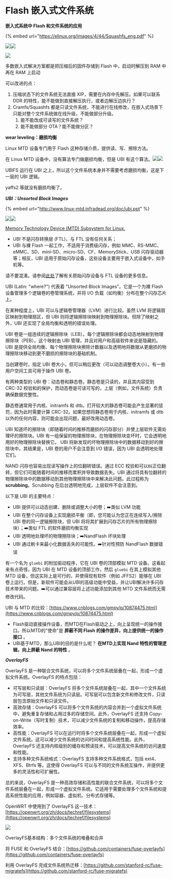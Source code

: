 # Flash 嵌入式文件系统

**嵌入式系统中 Flash 和文件系统的应用**

{% embed url="https://elinux.org/images/4/44/Squashfs_eng.pdf" %}

![](<Flash 嵌入式文件系统.assets/image (4).png>)![](<Flash 嵌入式文件系统.assets/image (12).png>)

![](<Flash 嵌入式文件系统.assets/image (10).png>)

多数嵌入式解决方案都是把压缩后的固件存储到 Flash 中，启动时解压到 RAM 中再在 RAM 上启动

可以改进的点：

1. 压缩状态下的文件系统无法直接 XIP，需要在内存中先解压。如果可以联系 DDR 的特性，能不能做到直接解压执行，或者边解压边执行？
2. Cramfs/Squashfs 都是只读文件系统，不能进行在线修改，在嵌入式场景下只能对整个文件系统做在线升级，不能做部分升级。
   1. 能不能改成可读写的文件系统？
   2. 能不能做部分 OTA？能不能做分区？

**wear leveling：磨损均衡**

Linux MTD 设备专门用于 Flash 这种存储介质，提供读、写、擦除方法。

在 Linux MTD 设备中，没有算法专门做磨损均衡，但是 UBI 有这个算法。![](<Flash 嵌入式文件系统.assets/image (3).png>)![](<Flash 嵌入式文件系统.assets/image (1).png>)

UBIFS 运行在 UBI 之上，所以这个文件系统本身并不需要考虑磨损均衡，这是下一层的 UBI 逻辑。

yaffs2 等就没有磨损均衡了。

_**UBI：Unsorted Block Images**_

{% embed url="http://www.linux-mtd.infradead.org/doc/ubi.ppt" %}

![](<Flash 嵌入式文件系统.assets/image.png>)![](<Flash 嵌入式文件系统.assets/image (5).png>)

[Memory Technology Device (MTD) Subsystem for Linux.](http://www.linux-mtd.infradead.org/doc/ubi.html)

* UBI 不是闪存转换层 (FTL)，与 FTL 没有任何关系；
* UBI 与裸 Flash 一起工作，不适用于消费级闪存，例如 MMC、RS-MMC、eMMC、SD、mini-SD、micro-SD、CF、MemoryStick、USB 闪存驱动器等；相反，UBI 适用于原始闪存设备，这些设备主要用于嵌入式设备中，如手机等。

请不要混淆。请参阅[此处](http://www.linux-mtd.infradead.org/doc/ubifs.html#L\_raw\_vs\_ftl)了解有关原始闪存设备与 FTL 设备的更多信息。

UBI (Latin: "where?") 代表着 "Unsorted Block Images"。它是一个为裸 Flash 设备管理多个逻辑卷的卷管理系统，并将 I/O 负载（如均衡）分布在整个闪存芯片上。

在某种程度上，UBI 可以与逻辑卷管理器（LVM）进行比较。虽然 LVM 将逻辑扇区映射到物理扇区，但 UBI 则将逻辑擦除块映射到物理擦除块。但除了映射之外，UBI 还实现了全局均衡和透明的错误处理。

UBI 卷是一组连续的逻辑擦除块（LEB）。每个逻辑擦除块都会动态地映射到物理擦除块（PEB）。这个映射由 UBI 管理，并且对用户和高级软件来说是隐藏的。UBI 是提供全局均衡、每个物理擦除块擦除计数器以及透明地将数据从更磨损的物理擦除块移动到更不磨损的擦除块的基础机制。

当创建卷时，指定 UBI 卷大小，但可以稍后更改（可以动态调整卷大小）。有一些用户空间工具可用于操作 UBI 卷。

有两种类型的 UBI 卷：动态卷和静态卷。静态卷是只读的，并且其内容受到 CRC-32 校验和的保护，而动态卷是可读可写的，上层（例如，文件系统）负责确保数据完整性。

静态卷通常用于内核、initramfs 和 dtb。打开较大的静态卷可能会产生显著的惩罚，因为此时需要计算 CRC-32。如果您想将静态卷用于内核、initramfs 或 dtb 以外的任何内容，则可能会出现问题，最好改用动态卷。

UBI 知道坏的擦除块（即随着时间的推移而磨损的闪存部分）并使上层软件无需处理坏的擦除块。UBI 有一组保留的物理擦除块，在物理擦除块变坏时，它会透明地用好的物理擦除块替换它。 UBI 将新发现的坏物理擦除块中的数据移动到好的擦除块中。其结果是，UBI 卷的用户不会注意到 I/O 错误，因为 UBI 会透明地处理它们。

NAND 闪存也容易出现读写操作上的位翻转错误。通过 ECC 校验和可以纠正位翻转，但它们可能随着时间的推移而累积并导致数据丢失。UBI 通过将具有位翻转的物理擦除块中的数据移动到其他物理擦除块中来解决此问题。此过程称为**scrubbing**。Scrubbing 在后台透明地完成，上层软件不会注意到。

以下是 UBI 的主要特点：

* UBI 提供可以动态创建、删除或调整大小的卷；➡️类似 LVM 功能
* UBI 在整个闪存设备上实现磨损平衡（即，您可能认为您正在连续写入/擦除 UBI 卷的同一逻辑擦除块，但 UBI 将将其扩展到闪存芯片的所有物理擦除块）；➡️类似 FTL 的软件磨损均衡实现
* UBI 透明地处理坏的物理擦除块；➡️NandFlash 坏块处理
* UBI 通过刷卡来最小化数据丢失的可能性。➡️针对性预防 NandFlash 数据错误

有一个名为 `gluebi` 的附加驱动程序，它在 UBI 卷的顶部模拟 MTD 设备。这看起来有点奇怪，因为 UBI 在 MTD 设备的顶部工作，然后 `gluebi` 在其上模拟其他 MTD 设备，但这实际上是可行的，并使得现有软件（例如 JFFS2）能够在 UBI 卷上运行。但是，新软件可能会从UBI的高级功能中受益，并让UBI解决许多闪存技术带来的问题。➡️可以通过兼容层将上述功能添加到其他 MTD 文件系统而无需修改代码。

UBI 与 MTD 的比较：[https://www.cnblogs.com/gmpy/p/10874475.html](https://www.cnblogs.com/gmpy/p/10874475.html)

* Flash驱动直接操作设备，而MTD在Flash驱动之上，向上呈现统一的操作接口。所以MTD的"使命"是 **屏蔽不同 Flash 的操作差异，向上提供统一的操作接口** 。
* UBI基于MTD，那么UBI的目的是什么呢？ **在MTD上实现 Nand 特性的管理逻辑，向上屏蔽 Nand 的特性** 。

_**OverlayFS**_

OverlayFS 是一种联合文件系统，可以将多个文件系统层叠在一起，形成一个虚拟文件系统。OverlayFS 的特点包括：

* 可写层和只读层：OverlayFS 将多个文件系统层叠在一起，其中一个文件系统为可写层，其他文件系统为只读层。可写层可以包含新文件和修改文件，只读层包含原始文件和只读文件。
* 高效存储：OverlayFS 可以将多个文件系统的内容合并到一个虚拟文件系统中，避免重复存储和占用过多的存储空间。此外，OverlayFS 还支持 Copy-on-Write（写时复制）技术，可以减少文件系统的复制和移动操作，提高存储效率。
* 高性能：OverlayFS 可以在运行时将多个文件系统层叠在一起，形成一个虚拟文件系统。这可以减少文件系统的访问时间和提高系统性能。此外，OverlayFS 还支持内核级别的缓存和预读技术，可以提高文件系统的访问速度和性能。
* 支持多种文件系统格式：OverlayFS 支持多种文件系统格式，包括 ext4、XFS、Btrfs 等。这使得 OverlayFS 可以与不同的文件系统互操作，并提供更多的灵活性和可扩展性。

总的来说，OverlayFS 是一种高效存储和高性能的联合文件系统，可以将多个文件系统层叠在一起，形成一个虚拟文件系统。它适用于需要处理多个文件系统和提高系统性能的应用，例如容器、虚拟机、分布式存储等。

OpenWRT 中使用到了 OverlayFS 这一技术：[https://openwrt.org/zh/docs/techref/filesystems](https://openwrt.org/zh/docs/techref/filesystems)

![](<Flash 嵌入式文件系统.assets/image (8).png>)

OverlayFS基本结构：多个文件系统的堆叠和合并

将 FUSE 和 OverlayFS 结合：[https://github.com/containers/fuse-overlayfs](https://github.com/containers/fuse-overlayfs)

利用 OverlayFS 完成文件系统热迁移：[https://github.com/stanford-rc/fuse-migratefs](https://github.com/stanford-rc/fuse-migratefs)
